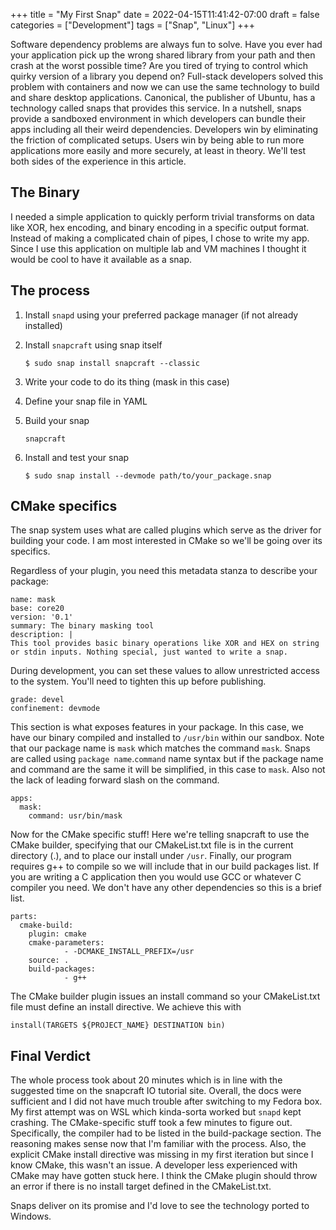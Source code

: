 +++
title = "My First Snap"
date = 2022-04-15T11:41:42-07:00
draft = false
categories = ["Development"]
tags = ["Snap", "Linux"]
+++

Software dependency problems are always fun to solve. Have you ever had your application pick up the wrong shared library from your path and then crash at the worst possible time?
Are you tired of trying to control which quirky version of a library you depend on? Full-stack developers solved this problem with containers and now we can use the same technology
to build and share desktop applications. Canonical, the publisher of Ubuntu, has a technology called snaps that provides this service. In a nutshell, snaps provide a sandboxed 
environment in which developers can bundle their apps including all their weird dependencies. Developers win by eliminating the friction of complicated setups. Users win by being
able to run more applications more easily and more securely, at least in theory. We'll test both sides of the experience in this article.

## The Binary

I needed a simple application to quickly perform trivial transforms on data like XOR, hex encoding, and binary encoding in a specific output format. Instead of making a complicated
chain of pipes, I chose to write my app. Since I use this application on multiple lab and VM machines I thought it would be cool to have it available as a snap. 

## The process

1. Install `snapd` using your preferred package manager (if not already installed)
2. Install `snapcraft` using snap itself

    `$ sudo snap install snapcraft --classic`

3. Write your code to do its thing (mask in this case)
4. Define your snap file in YAML
5. Build your snap 

    `snapcraft`
    
6. Install and test your snap

    `$ sudo snap install --devmode path/to/your_package.snap`
    

## CMake specifics

The snap system uses what are called plugins which serve as the driver for building your code. I am most interested in CMake so we'll be going over its specifics.

Regardless of your plugin, you need this metadata stanza to describe your package:

    name: mask
    base: core20
    version: '0.1'
    summary: The binary masking tool
    description: |
    This tool provides basic binary operations like XOR and HEX on string
    or stdin inputs. Nothing special, just wanted to write a snap.


During development, you can set these values to allow unrestricted access to the system. You'll need to tighten this up before publishing.

    grade: devel
    confinement: devmode

This section is what exposes features in your package. In this case, we have our binary compiled and installed to `/usr/bin` within our sandbox. Note that our
package name is `mask` which matches the command `mask`. Snaps are called using `package name`.`command` name syntax but if the package name and command are 
the same it will be simplified, in this case to `mask`. Also not the lack of leading forward slash on the command.

    apps:
      mask:
        command: usr/bin/mask

Now for the CMake specific stuff! Here we're telling snapcraft to use the CMake builder, specifying that our CMakeList.txt file is in the current directory (.),
and to place our install under `/usr`. Finally, our program requires g++ to compile so we will include that in our build packages list. If you are writing a 
C application then you would use GCC or whatever C compiler you need. We don't have any other dependencies so this is a brief list.

    parts:
      cmake-build:
        plugin: cmake
        cmake-parameters:
                - -DCMAKE_INSTALL_PREFIX=/usr
        source: .
        build-packages:
                - g++


The CMake builder plugin issues an install command so your CMakeList.txt file must define an install directive. We achieve this with

    install(TARGETS ${PROJECT_NAME} DESTINATION bin)

## Final Verdict

The whole process took about 20 minutes which is in line with the suggested time on the snapcraft IO tutorial site. Overall, the docs were sufficient and I did not
have much trouble after switching to my Fedora box. My first attempt was on WSL which kinda-sorta worked but `snapd` kept crashing. The CMake-specific stuff took a 
few minutes to figure out. Specifically, the compiler had to be listed in the build-package section. The reasoning makes sense now that I'm familiar with the 
process. Also, the explicit CMake install directive was missing in my first iteration but since I know CMake, this wasn't an issue. A developer less experienced with
CMake may have gotten stuck here. I think the CMake plugin should throw an error if there is no install target defined in the CMakeList.txt.

Snaps deliver on its promise and I'd love to see the technology ported to Windows.